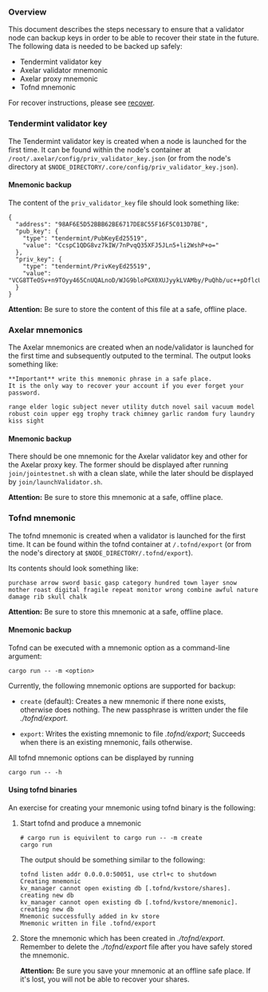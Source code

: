 ### Overview

This document describes the steps necessary to ensure that a validator node can backup keys in order to be able to recover their state in the future. The following data is needed to be backed up safely:

* Tendermint validator key
* Axelar validator mnemonic
* Axelar proxy mnemonic
* Tofnd mnemonic

For recover instructions, please see [recover](./validator_recover.md).

### Tendermint validator key

The Tendermint validator key is created when a node is launched for the first time.
It can be found within the node's container at `/root/.axelar/config/priv_validator_key.json` (or from the node's directory at `$NODE_DIRECTORY/.core/config/priv_validator_key.json`).

#### Mnemonic backup 

The content of the `priv_validator_key` file should look something like:

```
{
  "address": "98AF6E5D52BBB62BE6717DE8C55F16F5C013D7BE",
  "pub_key": {
    "type": "tendermint/PubKeyEd25519",
    "value": "CcspC1QDG8vz7kIW/7nPvqQ35XFJ5JLn5+li2WshP+o="
  },
  "priv_key": {
    "type": "tendermint/PrivKeyEd25519",
    "value": "VCG8TTeOSv+n9TOyy465CnUQALnoD/WJG9bloPGX0XUJyykLVAMby/PuQhb/uc++pDflcUnkkufn6WLZayE/6g=="
  }
}
```

**Attention:** Be sure to store the content of this file at a safe, offline place.

### Axelar mnemonics

The Axelar mnemonics are created when an node/validator is launched for the first time and subsequently outputed to the terminal.
The output looks something like:

```
**Important** write this mnemonic phrase in a safe place.
It is the only way to recover your account if you ever forget your password.

range elder logic subject never utility dutch novel sail vacuum model robust coin upper egg trophy track chimney garlic random fury laundry kiss sight
```

#### Mnemonic backup 

There should be one mnemonic for the Axelar validator key and other for the Axelar proxy key. 
The former should be displayed after running `join/jointestnet.sh` with a clean slate, while the later should be displayed by `join/launchValidator.sh`.

**Attention:** Be sure to store this mnemonic at a safe, offline place.

### Tofnd mnemonic

The tofnd mnemonic is created when a validator is launched for the first time.
It can be found within the tofnd container at `/.tofnd/export` (or from the node's directory at `$NODE_DIRECTORY/.tofnd/export`).

Its contents should look something like:

```
purchase arrow sword basic gasp category hundred town layer snow mother roast digital fragile repeat monitor wrong combine awful nature damage rib skull chalk
```

**Attention:** Be sure to store this mnemonic at a safe, offline place.

#### Mnemonic backup

Tofnd can be executed with a mnemonic option as a command-line argument:
```
cargo run -- -m <option>
```

Currently, the following mnemonic options are supported for backup:

* `create` (default): Creates a new mnemonic if there none exists, otherwise does nothing. The new passphrase is written under the file *./tofnd/export*.

* `export`: Writes the existing mnemonic to file *.tofnd/export*; Succeeds when there is an existing mnemonic, fails otherwise.

All tofnd mnemonic options can be displayed by running
```
cargo run -- -h
```

#### Using tofnd binaries

An exercise for creating your mnemonic using tofnd binary is the following:
1. Start tofnd and produce a mnemonic
    ```
    # cargo run is equivilent to cargo run -- -m create
    cargo run
    ```
    The output should be something similar to the following:
    ```
    tofnd listen addr 0.0.0.0:50051, use ctrl+c to shutdown
    Creating mnemonic
    kv_manager cannot open existing db [.tofnd/kvstore/shares]. creating new db
    kv_manager cannot open existing db [.tofnd/kvstore/mnemonic]. creating new db
    Mnemonic successfully added in kv store
    Mnemonic written in file .tofnd/export
    ```

2. Store the mnemonic which has been created in *./tofnd/export*. Remember to delete the *./tofnd/export* file after you have safely stored the mnemonic.

    **Attention:** Be sure you save your mnemonic at an offline safe place. If it's lost, you will not be able to recover your shares.
